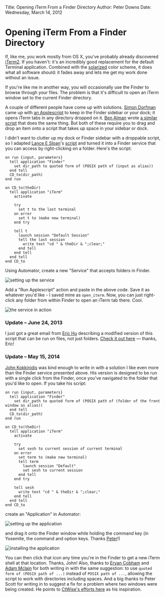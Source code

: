 Title: Opening iTerm From a Finder Directory
Author: Peter Downs
Date: Wednesday, March 14, 2012

# Opening iTerm From a Finder Directory

If, like me, you work mostly from OS X, you've probably already discovered
[iTerm2][1]. If you haven't: it's an incredibly good replacement for the
default Terminal application. Combined with the [solarized][2] color scheme, it
does what all software should: it fades away and lets me get my work done
without an issue.

If you're like me in another way, you will occasionally use the Finder to
browse through your files. The problem is that it's difficult to open an iTerm
window set to the current Finder directory.

A couple of different people have come up with solutions. [Simon Dorfman][3]
came up with [an Applescript][4] to keep in the Finder sidebar or your dock; it
opens iTerm tabs in any directory dropped on it. [Ben Alman][5] wrote [a
similar script][6] that does the same thing. But both of these require you to
drag and drop an item onto a script that takes up space in your sidebar or
dock.

I didn't want to clutter up my dock or Finder sidebar with a droppable script,
so I adapted [Lance E Sloan][7]'s [script][8] and turned it into a Finder
service that you can access by right-clicking on a folder.  Here's the script:

```applescript
on run {input, parameters}
  tell application "Finder"
    set dir_path to quoted form of (POSIX path of (input as alias))
  end tell
  CD_to(dir_path)
end run

on CD_to(theDir)
  tell application "iTerm"
    activate

    try
      set t to the last terminal
    on error
      set t to (make new terminal)
    end try

    tell t
      launch session "Default Session"
      tell the last session
        write text "cd " & theDir & ";clear;"
      end tell
    end tell
  end tell
end CD_to
```

Using Automator, create a new "Service" that accepts folders in Finder.

![setting up the service][9]

Add a "Run Applescript" action and paste in the above code.  Save it as
whatever you'd like - I saved mine as `open_iterm`. Now, you can just
right-click any folder from within Finder to open an iTerm tab there. Cool.

![the service in action][10]

### Update – June 24, 2013

I just got a great email from [Eric Hu][11] describing
a modified version of this script that can be run on files, not just folders.
[Check it out here](https://gist.github.com/eric-hu/5846890) &mdash; thanks,
Eric!

### Update – May 15, 2014

[John Kokkinidis](http://sudoplz.eu/) was kind enough to write in with a
solution I like even more than the Finder service presented above. His version
is designed to be run with a single click from the Finder, once you've
navigated to the folder that you'd like to open. If you take his script:

```applescript
on run {input, parameters}
  tell application "Finder"
    set dir_path to quoted form of (POSIX path of (folder of the front window as alias))
  end tell
  CD_to(dir_path)
end run

on CD_to(theDir)
  tell application "iTerm"
    activate

    try
      set sesh to current session of current terminal
    on error
      set term to (make new terminal)
      tell term
        launch session "Default"
        set sesh to current session
      end tell
    end try

    tell sesh
      write text "cd " & theDir & ";clear;"
    end tell
  end tell
end CD_to
```

create an "Application" in Automator:

![setting up the application][12]

and drag it onto the Finder window while holding the command key (in Yosemite,
the command and option keys. Thanks [Peter](https://github.com/pjvandehaar)!)

![installing the application][13]

You can then click that icon any time you're in the Finder to get a new iTerm
shell at that location. Thanks, John! Also, thanks to [Eryan
Cobham](http://eryancobham.com/) and [Adam
Mclain](https://twitter.com/adammclain) for both writing in with the same
suggestion: to use `quoted form of (POSIX path of ...)` instead of `POSIX path
of ...`, allowing the script to work with directories including spaces. And a
big thanks to Peter Scott for writing in to suggest a fix for a problem where
two windows were being created. He points to [CtWise's efforts
here](http://www.alfredforum.com/topic/721-executing-iterm2-terminal-commands-in-current-shell/?hl=iterm)
as his inspiration.

[1]: http://www.iterm2.com/#/section/home
[2]: http://ethanschoonover.com/solarized
[3]: http://snippets.dzone.com/user/SimonDorfman
[4]: http://snippets.dzone.com/posts/show/961
[5]: http://benalman.com/
[6]: https://gist.github.com/905546
[7]: https://github.com/lsloan
[8]: https://gist.github.com/1265327
[9]: /static/img/applescript_service.jpg "Setting up the service"
[10]: /static/img/applescript_service_in_action.jpg "Using the new service"
[11]: https://github.com/eric-hu
[12]: /static/img/applescript_kokkinidis_application.jpg "Setting up the application"
[13]: /static/img/applescript_kokkinidis_install.gif "Installing the application"
